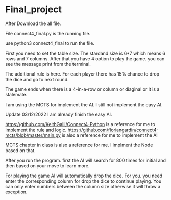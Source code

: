 
# Final_project

After Download the all file.

File connect4_final.py is the running file.

use python3 connect4_final to run the file.

First you need to set the table size. The stardand size is 6*7 which means 6 rows and 7 columns. After that you have 4 option to play the game. you can see the message print from the terminal.

The additional rule is here. For each player there has 15% chance to drop the dice and go to next round.

The game ends when there is a 4-in-a-row or column or diaginal or it is a stalemate.

I am using the MCTS for implement the AI. I still not implement the easy AI.

Update 03/12/2022 I am already finish the easy AI. 

https://github.com/KeithGalli/Connect4-Python is a reference for me to implement the rule and logic.
https://github.com/floriangardin/connect4-mcts/blob/master/main.py is also a reference for me to implement the AI

MCTS chapter in class is also a reference for me. I implment the Node based on that.

After you run the program. first the AI will search for 800 times for initial and then based on your move to learn more.

For playing the game AI will automatically drop the dice. For you. you need enter the corresponding column for drop the dice to continue playing. You can only enter numbers between the column size otherwise it will throw a exception.
